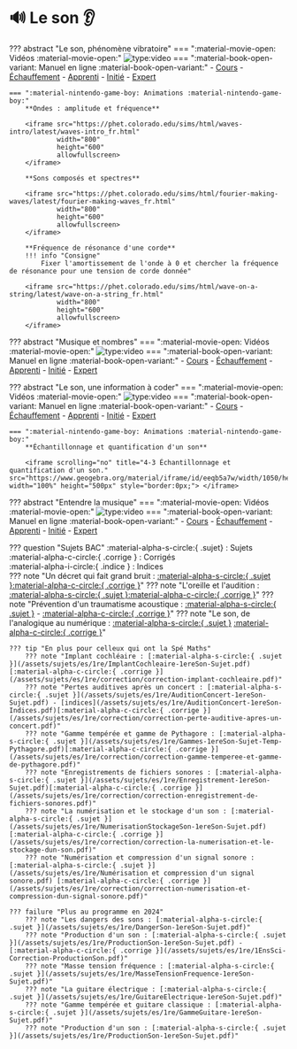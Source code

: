 # 🔊 Le son 👂


??? abstract "Le son, phénomène vibratoire"
    === ":material-movie-open: Vidéos :material-movie-open:"
        ![type:video](https://www.youtube.com/embed/m0m6NLSVsl8)
    === ":material-book-open-variant: Manuel en ligne :material-book-open-variant:"
        - [Cours](https://www.lelivrescolaire.fr/page/5737832)
        - [Échauffement](https://www.lelivrescolaire.fr/page/5737830)
        - [Apprenti](https://www.lelivrescolaire.fr/page/5737831)
        - [Initié](https://www.lelivrescolaire.fr/page/5737869)
        - [Expert](https://www.lelivrescolaire.fr/page/5737863)

    === ":material-nintendo-game-boy: Animations :material-nintendo-game-boy:"
        **Ondes : amplitude et fréquence**

        <iframe src="https://phet.colorado.edu/sims/html/waves-intro/latest/waves-intro_fr.html"
                width="800"
                height="600"
                allowfullscreen>
        </iframe>

        **Sons composés et spectres**

        <iframe src="https://phet.colorado.edu/sims/html/fourier-making-waves/latest/fourier-making-waves_fr.html"
                width="800"
                height="600"
                allowfullscreen>
        </iframe>

        **Fréquence de résonance d'une corde**
        !!! info "Consigne"
            Fixer l'amortissement de l'onde à 0 et chercher la fréquence de résonance pour une tension de corde donnée"
            
        <iframe src="https://phet.colorado.edu/sims/html/wave-on-a-string/latest/wave-on-a-string_fr.html"
                width="800"
                height="600"
                allowfullscreen>
        </iframe>
??? abstract "Musique et nombres"
    === ":material-movie-open: Vidéos :material-movie-open:"
        ![type:video](https://www.youtube.com/embed/hrymB25otZI)
    === ":material-book-open-variant: Manuel en ligne :material-book-open-variant:"
        - [Cours]()
        - [Échauffement]()
        - [Apprenti]()
        - [Initié]()
        - [Expert]()

??? abstract "Le son, une information à coder"
    === ":material-movie-open: Vidéos :material-movie-open:"
        ![type:video](https://www.youtube.com/embed/l5G0H7FCkdg)
    === ":material-book-open-variant: Manuel en ligne :material-book-open-variant:"
        - [Cours](https://www.lelivrescolaire.fr/page/5737841)
        - [Échauffement](https://www.lelivrescolaire.fr/page/5737877)
        - [Apprenti](https://www.lelivrescolaire.fr/page/5737842)
        - [Initié](https://www.lelivrescolaire.fr/page/5737880)
        - [Expert](https://www.lelivrescolaire.fr/page/5737865)

    === ":material-nintendo-game-boy: Animations :material-nintendo-game-boy:"
        **Échantillonnage et quantification d'un son**

        <iframe scrolling="no" title="4-3 Échantillonnage et quantification d'un son." src="https://www.geogebra.org/material/iframe/id/eeqb5a7w/width/1050/height/500/border/888888/sfsb/true/smb/false/stb/false/stbh/false/ai/false/asb/false/sri/false/rc/false/ld/false/sdz/false/ctl/false" width="100%" height="500px" style="border:0px;"> </iframe>

??? abstract "Entendre la musique"
    === ":material-movie-open: Vidéos :material-movie-open:"
        ![type:video](https://www.youtube.com/embed/3rSz7BcQsPY)
    === ":material-book-open-variant: Manuel en ligne :material-book-open-variant:"
        - [Cours](https://www.lelivrescolaire.fr/page/5737849)
        - [Échauffement](https://www.lelivrescolaire.fr/page/5737881)
        - [Apprenti](https://www.lelivrescolaire.fr/page/5737850)
        - [Initié](https://www.lelivrescolaire.fr/page/5737848)
        - [Expert](https://www.lelivrescolaire.fr/page/5737878)


??? question "Sujets BAC"
    :material-alpha-s-circle:{ .sujet} : Sujets  
    :material-alpha-c-circle:{ .corrige } : Corrigés  
    :material-alpha-i-circle:{ .indice } : Indices  
    ??? note "Un décret qui fait grand bruit : [:material-alpha-s-circle:{ .sujet }](/assets/sujets/es/1re/AuditionDecret-1ereSon-Sujet.pdf)[:material-alpha-c-circle:{ .corrige }](/assets/sujets/es/1re/correction/correction-un-decret-qui-fait-grand-bruit.pdf)"
    ??? note "L'oreille et l'audition : [:material-alpha-s-circle:{ .sujet }](/assets/sujets/es/1re/OreilleAudition-1ereSon-Sujet.pdf)[:material-alpha-c-circle:{ .corrige }](/assets/sujets/es/1re/correction/correction-loreille-et-laudition.pdf)"
    ??? note "Prévention d'un traumatisme acoustique : [:material-alpha-s-circle:{ .sujet }](/assets/sujets/es/1re/TraumatismeAcoustique-1ereSon-Sujet.pdf) - [:material-alpha-c-circle:{ .corrige }](/assets/sujets/es/1re/correction/correction-prevention-dun-traumatisme-acoustique.pdf)"
    ??? note "Le son, de l'analogique au numérique : [:material-alpha-s-circle:{ .sujet }](/assets/sujets/es/1re/SonAnaNum-1ereSon-Sujet.pdf) [:material-alpha-c-circle:{ .corrige }](/assets/sujets/es/1re/correction/correction-le-son-de-lanalogique-au-numerique.pdf)"

    ??? tip "En plus pour celleux qui ont la Spé Maths"
        ??? note "Implant cochléaire : [:material-alpha-s-circle:{ .sujet }](/assets/sujets/es/1re/ImplantCochleaire-1ereSon-Sujet.pdf)[:material-alpha-c-circle:{ .corrige }](/assets/sujets/es/1re/correction/correction-implant-cochleaire.pdf)"
        ??? note "Pertes auditives après un concert : [:material-alpha-s-circle:{ .sujet }](/assets/sujets/es/1re/AuditionConcert-1ereSon-Sujet.pdf) - [indices](/assets/sujets/es/1re/AuditionConcert-1ereSon-Indices.pdf)[:material-alpha-c-circle:{ .corrige }](/assets/sujets/es/1re/correction/correction-perte-auditive-apres-un-concert.pdf)"
        ??? note "Gamme tempérée et gamme de Pythagore : [:material-alpha-s-circle:{ .sujet }](/assets/sujets/es/1re/Gammes-1ereSon-Sujet-Temp-Pythagore.pdf)[:material-alpha-c-circle:{ .corrige }](/assets/sujets/es/1re/correction/correction-gamme-temperee-et-gamme-de-pythagore.pdf)"
        ??? note "Enregistrements de fichiers sonores : [:material-alpha-s-circle:{ .sujet }](/assets/sujets/es/1re/Enregistrement-1ereSon-Sujet.pdf)[:material-alpha-c-circle:{ .corrige }](/assets/sujets/es/1re/correction/correction-enregistrement-de-fichiers-sonores.pdf)"
        ??? note "La numérisation et le stockage d'un son : [:material-alpha-s-circle:{ .sujet }](/assets/sujets/es/1re/NumerisationStockageSon-1ereSon-Sujet.pdf)[:material-alpha-c-circle:{ .corrige }](/assets/sujets/es/1re/correction/correction-la-numerisation-et-le-stockage-dun-son.pdf)"
        ??? note "Numérisation et compression d'un signal sonore : [:material-alpha-s-circle:{ .sujet }](/assets/sujets/es/1re/Numérisation et compression d'un signal sonore.pdf) [:material-alpha-c-circle:{ .corrige }](/assets/sujets/es/1re/correction/correction-numerisation-et-compression-dun-signal-sonore.pdf)"

    ??? failure "Plus au programme en 2024"
        ??? note "Les dangers des sons : [:material-alpha-s-circle:{ .sujet }](/assets/sujets/es/1re/DangerSon-1ereSon-Sujet.pdf)"
        ??? note "Production d'un son : [:material-alpha-s-circle:{ .sujet }](/assets/sujets/es/1re/ProductionSon-1ereSon-Sujet.pdf) - [:material-alpha-c-circle:{ .corrige }](/assets/sujets/es/1re/1EnsSci-Correction-ProductionSon.pdf)"
        ??? note "Masse tension fréquence : [:material-alpha-s-circle:{ .sujet }](/assets/sujets/es/1re/MasseTensionFrequence-1ereSon-Sujet.pdf)"
        ??? note "La guitare électrique : [:material-alpha-s-circle:{ .sujet }](/assets/sujets/es/1re/GuitareElectrique-1ereSon-Sujet.pdf)"
        ??? note "Gamme tempérée et guitare classique : [:material-alpha-s-circle:{ .sujet }](/assets/sujets/es/1re/GammeGuitare-1ereSon-Sujet.pdf)"
        ??? note "Production d'un son : [:material-alpha-s-circle:{ .sujet }](/assets/sujets/es/1re/ProductionSon-1ereSon-Sujet.pdf)"